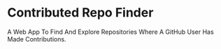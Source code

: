 # Contributed Repo Finder
A Web App To Find And Explore Repositories Where A GitHub User Has Made Contributions.
